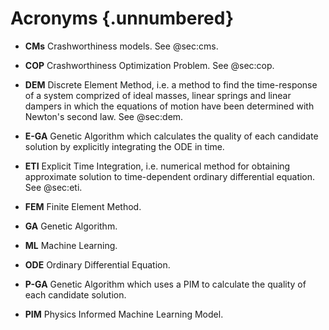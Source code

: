 # Acronyms {.unnumbered}

- **CMs** Crashworthiness models. See @sec:cms.

- **COP** Crashworthiness Optimization Problem. See @sec:cop.

- **DEM** Discrete Element Method, i.e. a method to find the time-response of a system comprized of ideal masses, linear springs and linear dampers in which the equations of motion have been determined with Newton's second law. See @sec:dem.

- **E-GA** Genetic Algorithm which calculates the quality of each candidate solution by explicitly integrating the ODE in time.

- **ETI** Explicit Time Integration, i.e. numerical method for obtaining approximate solution to time-dependent ordinary differential equation. See @sec:eti.

- **FEM** Finite Element Method.

- **GA** Genetic Algorithm.

- **ML** Machine Learning.

- **ODE** Ordinary Differential Equation.

- **P-GA** Genetic Algorithm which uses a PIM to calculate the quality of each candidate solution.

- **PIM** Physics Informed Machine Learning Model.
